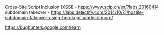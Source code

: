 Cross-Site Script Inclusion (XSSI) - https://www.scip.ch/en/?labs.20160414
subdomain takeover - https://labs.detectify.com/2014/10/21/hostile-subdomain-takeover-using-herokugithubdesk-more/

https://bughunters.google.com/learn
